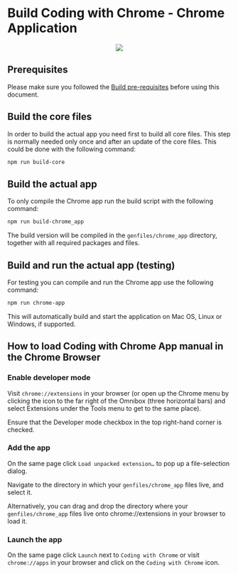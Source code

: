 Build Coding with Chrome - Chrome Application
==============================================
<p align="center"><img src="static_files/images/cwc_logo.png"></p>

## Prerequisites
Please make sure you followed the [Build pre-requisites](BUILD.md) before using this document.

## Build the core files
In order to build the actual app you need first to build all core files.
This step is normally needed only once and after an update of the core files.
This could be done with the following command:
```bash
npm run build-core
```

## Build the actual app
To only compile the Chrome app run the build script with the following command:
```bash
npm run build-chrome_app
```
The build version will be compiled in the `genfiles/chrome_app` directory, together with all required packages and files.

## Build and run the actual app (testing)
For testing you can compile and run the Chrome app use the following command:
```bash
npm run chrome-app
```
This will automatically build and start the application on Mac OS, Linux or
Windows, if supported.

## How to load Coding with Chrome App manual in the Chrome Browser

### Enable developer mode
Visit `chrome://extensions` in your browser (or open up the Chrome menu by
clicking the icon to the far right of the Omnibox (three horizontal bars) and
select Extensions under the Tools menu to get to the same place).

Ensure that the Developer mode checkbox in the top right-hand corner is checked.

### Add the app
On the same page click `Load unpacked extension…` to pop up a file-selection
dialog.

Navigate to the directory in which your `genfiles/chrome_app` files live, and select it.

Alternatively, you can drag and drop the directory where your `genfiles/chrome_app` files
live onto chrome://extensions in your browser to load it.

### Launch the app
On the same page click `Launch` next to `Coding with Chrome` or visit
`chrome://apps` in your browser and click on the `Coding with Chrome` icon.
